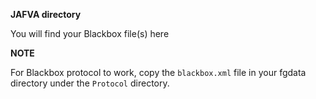**JAFVA directory**

You will find your Blackbox file(s) here

**NOTE**

For Blackbox protocol to work, copy the `blackbox.xml` file in your fgdata
directory under the `Protocol` directory.
